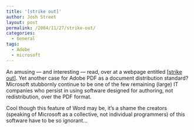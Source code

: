 ```yaml
---
title: '[strike out]'
author: Josh Street
layout: post
permalink: /2004/11/27/strike-out/
categories:
  - General
tags:
  - Adobe
  - microsoft
---
```

An amusing &#8212; and interesting &#8212; read, over at a webpage entitled [[strike out]][1]. Yet another case for Adobe PDF as a document distribution standard? Microsoft stubbornly continue to be one of the few remaining (large) IT companies who persist in using software designed for authoring, not redistribution, over the PDF format.

Cool though this feature of Word may be, it&#8217;s a shame the creators (speaking of Microsoft as a collective, not individual programmers) of this software have to be so ignorant&#8230;

 [1]: http://lcamtuf.coredump.cx/strikeout/